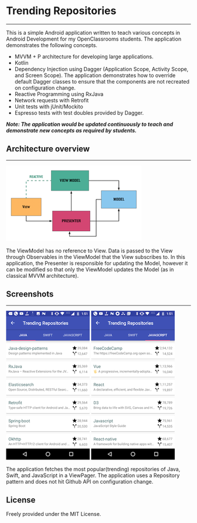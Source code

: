 # Trending Repositories
----
This is a simple Android application written to teach various concepts in Android Development for my OpenClassrooms students. The application demonstrates the following concepts. 
- MVVM + P architecture for developing large applications.
- Kotlin 
- Dependency Injection using Dagger (Application Scope, Activity Scope, and Screen Scope). The application demonstrates how to override default Dagger classes to ensure that the components are not recreated on configuration change.
- Reactive Programming using RxJava 
- Network requests with Retrofit 
- Unit tests with jUnit/Mockito 
- Espresso tests with test doubles provided by Dagger.

***Note: The application would be updated continuously to teach and demonstrate new concepts as required by students.*** 

## Architecture overview
----

![Image of Architecture](https://github.com/ashutoshpurushottam/Images/blob/master/architecture.png?raw=true)

The ViewModel has no reference to View. Data is passed to the View through Observables in the ViewModel that the View subscribes to. In this application, the Presenter is responsible for updating the Model, however it can be modified so that only the ViewModel updates the Model (as in classical MVVM architecture). 

## Screenshots
----

![Image of Screens](https://github.com/ashutoshpurushottam/Images/blob/master/trending2.png?raw=true) ![Image of Screens](https://github.com/ashutoshpurushottam/Images/blob/master/trending1.png?raw=true) 

The application fetches the most popular(trending) repositories of Java, Swift, and JavaScript in a ViewPager. The application uses a Repository pattern and does not hit Github API on configuration change. 

## License
Freely provided under the MIT License.
